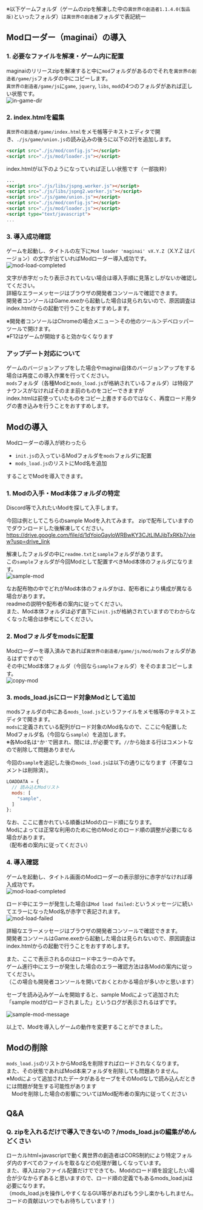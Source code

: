 ※以下ゲームフォルダ（ゲームのzipを解凍した中の`異世界の創造者1.1.4.0(製品版)`といったフォルダ）は`異世界の創造者`フォルダで表記統一

## Modローダー（maginai）の導入


### 1. 必要なファイルを解凍・ゲーム内に配置

maginaiのリリースzipを解凍すると中に`mod`フォルダがあるのでそれを`異世界の創造者/game/js`フォルダの中にコピーします。  
`異世界の創造者/game/js`に`game`, `jquery`, `libs`, `mod`の4つのフォルダがあれば正しい状態です。  
![in-game-dir](docassets/in-game-dir.png)

### 2. index.htmlを編集
`異世界の創造者/game/index.html`をメモ帳等テキストエディタで開き、`./js/game/union.js`の読み込みの後ろに以下の2行を追加します。  

```html
<script src="./js/mod/config.js"></script>
<script src="./js/mod/loader.js"></script>
```

index.htmlが以下のようになっていれば正しい状態です（一部抜粋）  

```html
...
<script src="./js/libs/jspng.worker.js"></script>
<script src="./js/libs/jspng2.worker.js"></script>
<script src="./js/game/union.js"></script>
<script src="./js/mod/config.js"></script>
<script src="./js/mod/loader.js"></script>
<script type="text/javascript">
...
```

### 3. 導入成功確認

ゲームを起動し、タイトルの左下に`Mod loader 'maginai' vX.Y.Z`（X.Y.Z はバージョン）の文字が出ていればModローダー導入成功です。  
![mod-load-completed](docassets/mod-load-completed.png)

文字が赤字だったり表示されていない場合は導入手順に見落としがないか確認してください。  
詳細なエラーメッセージはブラウザの開発者コンソールで確認できます。  
開発者コンソールはGame.exeから起動した場合は見られないので、原因調査はindex.htmlからの起動で行うことをおすすめします。  

※開発者コンソールはChromeの場合メニュー＞その他のツール＞デベロッパーツールで開けます。  
※F12はゲームが開始すると効かなくなります  

### アップデート対応について
ゲームのバージョンアップをした場合やmaginai自体のバージョンアップをする場合は再度この導入作業を行ってください。  
`mods`フォルダ（各種Modと`mods_load.js`が格納されているフォルダ）は特段アナウンスがなければそのまま前のものをコピーできますが  
index.htmlは前使っていたものをコピー上書きするのではなく、再度ロード用タグの書き込みを行うことをおすすめします。

## Modの導入
Modローダーの導入が終わったら

- `init.js`の入っているModフォルダを`mods`フォルダに配置
- `mods_load.js`のリストにMod名を追加

することでModを導入できます。  

### 1. Modの入手・Mod本体フォルダの特定

Discord等で入れたいModを探して入手します。  

今回は例としてこちらのsample Modを入れてみます。
zipで配布していますのでダウンロードした後解凍してください。
https://drive.google.com/file/d/1dYoioGayloWRBwKY3CJtLIMJibTxRKb7/view?usp=drive_link

解凍したフォルダの中に`readme.txt`と`sample`フォルダがあります。  
この`sample`フォルダが今回Modとして配置すべきMod本体のフォルダになります。  
![sample-mod](docassets/sample-mod.png)
  
なお配布物の中でどれがMod本体のフォルダかは、配布者により構成が異なる場合があります。  
readmeの説明や配布者の案内に従ってください。  
また、Mod本体フォルダは必ず直下に`init.js`が格納されていますのでわからなくなった場合は参考にしてください。  

### 2. Modフォルダをmodsに配置

Modローダーを導入済みであれば`異世界の創造者/game/js/mod/mods`フォルダがあるはずですので  
その中にMod本体フォルダ（今回なら`sample`フォルダ）をそのままコピーします。  
![copy-mod](docassets/copy-mod.png)

### 3. mods_load.jsにロード対象Modとして追加

modsフォルダの中にある`mods_load.js`というファイルをメモ帳等のテキストエディタで開きます。  
`mods`に定義されている配列がロード対象のMod名なので、ここに今配置したModフォルダ名（今回なら`sample`）を追加します。  
※各Mod名は`"`か`'`で囲まれ、間には`,`が必要です。`//`から始まる行はコメントなので削除して問題ありません  

今回の`sample`を追記した後の`mods_load.js`は以下の通りになります（不要なコメントは削除済）。  
```js
LOADDATA = {
  // 読み込むModリスト
  mods: [
    "sample",
  ]
};
```

なお、ここに書かれている順番はModのロード順になります。  
Modによっては正常な利用のために他のModとのロード順の調整が必要になる場合があります。  
（配布者の案内に従ってください）  

### 4. 導入確認
ゲームを起動し、タイトル画面のModローダーの表示部分に赤字がなければ導入成功です。  
![mod-load-completed](docassets/mod-load-completed.png)

ロード中にエラーが発生した場合は`Mod load failed:`というメッセージに続いてエラーになったMod名が赤字で表記されます。  
![mod-load-failed](docassets/mod-load-failed.png)

詳細なエラーメッセージはブラウザの開発者コンソールで確認できます。  
開発者コンソールはGame.exeから起動した場合は見られないので、原因調査はindex.htmlからの起動で行うことをおすすめします。  

また、ここで表示されるのはロード中エラーのみです。  
ゲーム進行中にエラーが発生した場合のエラー確認方法は各Modの案内に従ってください。  
（この場合も開発者コンソールを開いておくとわかる場合が多いかと思います）  

セーブを読み込みゲームを開始すると、sample Modによって追加された「sample modがロードされました」というログが表示されるはずです。  

![sample-mod-message](docassets/sample-mod-message.png)

以上で、Modを導入しゲームの動作を変更することができました。

## Modの削除
`mods_load.js`のリストからMod名を削除すればロードされなくなります。  
また、その状態であればMod本来フォルダを削除しても問題ありません。  
※Modによって追加されたデータがあるセーブをそのModなしで読み込んだときには問題が発生する可能性があります  
　Modを削除した場合の影響についてはMod配布者の案内に従ってください  

## Q&A
### Q. zipを入れるだけで導入できないの？/mods_load.jsの編集がめんどくさい
ローカルhtml+javascriptで動く異世界の創造者はCORS制約により特定フォルダ内のすべてのファイルを取るなどの処理が難しくなっています。  
また、導入はzipファイル配置だけでできても、Modのロード順を設定したい場合が少なからずあると思いますので、ロード順の定義でもあるmods_load.jsは必要になります。  
（mods_load.jsを操作しやすくなるGUI等があればもう少し楽かもしれません。コードの貢献はいつでもお待ちしています！）  


